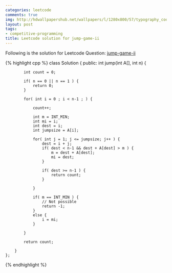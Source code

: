 ```yaml
---
categories: leetcode
comments: true
img: http://hdwallpapershub.net/wallpapers/l/1280x800/57/typography_code_javascript_black_background_programmer_syntax_1280x800_56614.jpg
layout: post
tags:
- competitive-programming
title: Leetcode solution for jump-game-ii
---
```


Following is the solution for Leetcode Question: [jump-game-ii](https://leetcode.com/problems/jump-game-ii/)

{% highlight cpp %}
class Solution {
    public:
        int jump(int A[], int n) {
            
            int count = 0;
            
            if( n == 0 || n == 1 ) {
                return 0;
            }
            
            for( int i = 0 ; i < n-1 ; ) {
                
                count++;
                
                int m = INT_MIN;
                int mi = i;
                int dest = i;
                int jumpsize = A[i];
                
                for( int j = 1; j <= jumpsize; j++ ) {
                    dest = i + j;
                    if( dest < n-1 && dest + A[dest] > m ) {
                        m = dest + A[dest];
                        mi = dest;
                    }
                    
                    if( dest >= n-1 ) {
                        return count;
                    }
                    
                }
                
                if( m == INT_MIN ) {
                    // Not possible
                    return -1;
                }
                else {
                    i = mi;
                }
                
            }
            
            return count;
            
        }
    };
{% endhighlight %}
